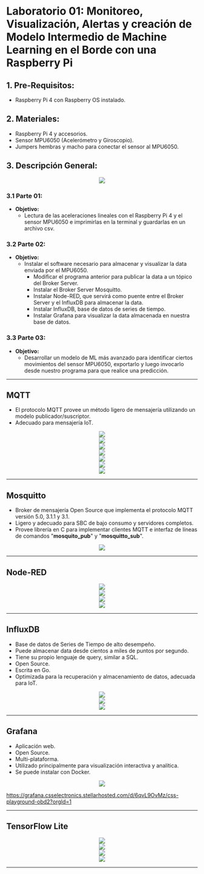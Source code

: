 # **Laboratorio 01: Monitoreo, Visualización, Alertas y creación de Modelo Intermedio de Machine Learning en el Borde con una Raspberry Pi**
## **1. Pre-Requisitos**:
- Raspberry Pi 4 con Raspberry OS instalado.

## **2. Materiales**:
- Raspberry Pi 4 y accesorios.
- Sensor MPU6050 (Acelerómetro y Giroscopio).
- Jumpers hembras y macho para conectar el sensor al MPU6050.

## **3. Descripción General:**
<div style="text-align:center" ><img src="images/01.png"/></div>

### **3.1 Parte 01:**
- **Objetivo:** 
    - Lectura de las aceleraciones lineales con el Raspberry Pi 4 y el sensor MPU6050 e imprimirlas en la terminal y guardarlas en un archivo csv.

### **3.2 Parte 02:**
- **Objetivo:**
    -  Instalar el software necesario para almacenar y visualizar la data enviada por el MPU6050.
        - Modificar el programa anterior para publicar la data a un tópico del Broker Server.
        - Instalar el Broker Server Mosquitto.
        - Instalar Node-RED, que servirá como puente entre el Broker Server y el InfluxDB para almacenar la data.
        - Instalar InfluxDB, base de datos de series de tiempo.
        - Instalar Grafana para visualizar la data almacenada en nuestra base de datos.

### **3.3 Parte 03:**
- **Objetivo:**
    - Desarrollar un modelo de ML más avanzado para identificar ciertos movimientos del sensor MPU6050, exportarlo y luego invocarlo desde nuestro programa para que realice una predicción.

<hr></hr>

## **MQTT**
- El protocolo MQTT provee un método ligero de mensajería utilizando un modelo publicador/suscriptor.
- Adecuado para mensajería IoT.
<div style="text-align:center" ><img src="images/mqtt3.png"/></div>
<div style="text-align:center" ><img src="images/mqtt4.png"/></div>
<div style="text-align:center" ><img src="images/mqtt5.png"/></div>
<div style="text-align:center" ><img src="images/mqtt6.png"/></div>
<div style="text-align:center" ><img src="images/mqtt7.png"/></div>
<div style="text-align:center" ><img src="images/mqtt8.jpg"/></div>
<div style="text-align:center" ><img src="images/mqtt9.jpg"/></div>

<hr></hr>

## **Mosquitto**
- Broker de mensajería Open Source que implementa el protocolo MQTT versión 5.0, 3.1.1 y 3.1.
- Ligero y adecuado para SBC de bajo consumo y servidores completos.
- Provee librería en C para implementar clientes MQTT e interfaz de líneas de comandos "**mosquito_pub**" y "**mosquitto_sub**".
<div style="text-align:center" ><img src="images/mqtt10.png"/></div>

<hr></hr>

## **Node-RED**
<div style="text-align:center" ><img src="images/nodered0.png"/></div>
<div style="text-align:center" ><img src="images/nodered1.jpg"/></div>
<div style="text-align:center" ><img src="images/nodered2.png"/></div>
<div style="text-align:center" ><img src="images/nodered4.png"/></div>

<hr></hr>

## **InfluxDB**
- Base de datos de Series de Tiempo de alto desempeño.
- Puede almacenar data desde cientos a miles de puntos por segundo.
- Tiene su propio lenguaje de query, similar a SQL.
- Open Source.
- Escrita en Go.
- Optimizada para la recuperación y almacenamiento de datos, adecuada para IoT.
<div style="text-align:center" ><img src="images/influx0.png"/></div>
<div style="text-align:center" ><img src="images/influx2.jpg"/></div>
<div style="text-align:center" ><img src="images/influx3.png"/></div>


<hr></hr>

## **Grafana**
- Aplicación web.
- Open Source.
- Multi-plataforma.
- Utilizado principalmente para visualización interactiva y analítica.
- Se puede instalar con Docker.
<div style="text-align:center" ><img src="images/grafana1.jpg"/></div>

https://grafana.csselectronics.stellarhosted.com/d/6qvL9OvMz/css-playground-obd2?orgId=1

<hr></hr>

## **TensorFlow Lite**
<div style="text-align:center" ><img src="images/tflite.png"/></div>
<div style="text-align:center" ><img src="images/tflite2.jpg"/></div>
<div style="text-align:center" ><img src="images/tflite3.jpg"/></div>
<div style="text-align:center" ><img src="images/tflite4.png"/></div>

<hr></hr>